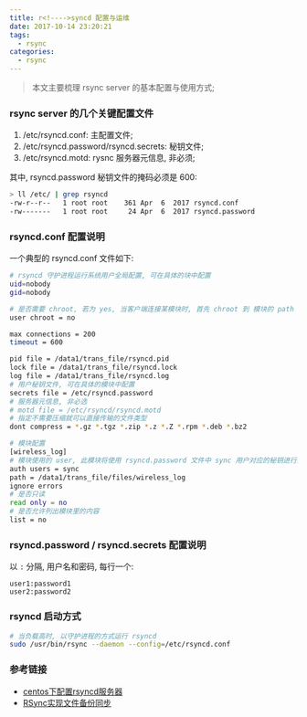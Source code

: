```yaml
---
title: r<!---->syncd 配置与运维
date: 2017-10-14 23:20:21
tags:
  - rsync
categories:
  - rsync
---
```


> 本文主要梳理 rsync server 的基本配置与使用方式;

<!--more-->

### **rsync server 的几个关键配置文件**
1. /etc/rsyncd.conf: 主配置文件;
2. /etc/rsyncd.password/rsyncd.secrets: 秘钥文件;
3. /etc/rsyncd.motd: rysnc 服务器元信息, 非必须;

其中, rsyncd.password 秘钥文件的掩码必须是 600:
``` bash
> ll /etc/ | grep rsyncd
-rw-r--r--   1 root root    361 Apr  6  2017 rsyncd.conf
-rw-------   1 root root     24 Apr  6  2017 rsyncd.password
```

### **rsyncd.conf 配置说明**
一个典型的 rsyncd.conf 文件如下:
``` bash
# rsyncd 守护进程运行系统用户全局配置, 可在具体的块中配置
uid=nobody
gid=nobody

# 是否需要 chroot, 若为 yes, 当客户端连接某模块时, 首先 chroot 到 模块的 path 目录下
user chroot = no

max connections = 200
timeout = 600

pid file = /data1/trans_file/rsyncd.pid
lock file = /data1/trans_file/rsyncd.lock
log file = /data1/trans_file/rsyncd.log
# 用户秘钥文件, 可在具体的模块中配置
secrets file = /etc/rsyncd.password
# 服务器元信息, 非必选
# motd file = /etc/rsyncd/rsyncd.motd
# 指定不需要压缩就可以直接传输的文件类型
dont compress = *.gz *.tgz *.zip *.z *.Z *.rpm *.deb *.bz2

# 模块配置
[wireless_log]
# 模块使用的 user, 此模块将使用 rsyncd.password 文件中 sync 用户对应的秘钥进行文件传输
auth users = sync
path = /data1/trans_file/files/wireless_log
ignore errors
# 是否只读
read only = no
# 是否允许列出模块里的内容
list = no
```

### **rsyncd.password / rsyncd.secrets 配置说明**
以 `:` 分隔, 用户名和密码, 每行一个:
```
user1:password1
user2:password2
```

### **rsyncd 启动方式**
``` bash
# 当负载高时, 以守护进程的方式运行 rsyncd
sudo /usr/bin/rsync --daemon --config=/etc/rsyncd.conf
```

### **参考链接**
- [centos下配置rsyncd服务器](https://segmentfault.com/a/1190000000444614)
- [RSync实现文件备份同步](http://www.cnblogs.com/itech/archive/2009/08/10/1542945.html)

